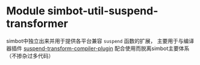 # Module simbot-util-suspend-transformer

simbot中独立出来并用于提供各平台兼容 `suspend` 函数的扩展，
主要用于与编译器插件 [suspend-transform-compiler-plugin](https://github.com/forteScarlet/kotlin-suspend-transform-compiler-plugin) 
配合使用而脱离simbot主要体系（不掺杂过多代码）
